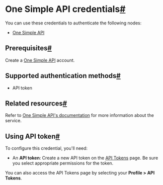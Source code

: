 [](https://github.com/n8n-io/n8n-docs/edit/main/docs/integrations/builtin/credentials/onesimpleapi.md "Edit this page")

# One Simple API credentials[#](#one-simple-api-credentials "Permanent link")

You can use these credentials to authenticate the following nodes:

*   [One Simple API](../../app-nodes/n8n-nodes-base.onesimpleapi/)

## Prerequisites[#](#prerequisites "Permanent link")

Create a [One Simple API](https://onesimpleapi.com/register) account.

## Supported authentication methods[#](#supported-authentication-methods "Permanent link")

*   API token

## Related resources[#](#related-resources "Permanent link")

Refer to [One Simple API's documentation](https://onesimpleapi.com/docs) for more information about the service.

## Using API token[#](#using-api-token "Permanent link")

To configure this credential, you'll need:

*   An **API token**: Create a new API token on the [API Tokens](https://onesimpleapi.com/user/api-tokens) page. Be sure you select appropriate permissions for the token.

You can also access the API Tokens page by selecting your **Profile > API Tokens**.